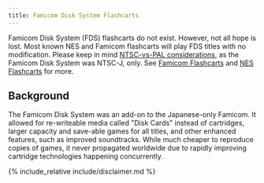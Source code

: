 ```yaml
---
title: Famicom Disk System Flashcarts
---
```


Famicom Disk System (FDS) flashcarts do not exist. However, not all hope is lost. Most known NES and Famicom flashcarts will play FDS titles with no modification. Please keep in mind [NTSC-vs-PAL considerations](https://www.reddit.com/r/flashcarts/wiki/ntsc-vs-pal-flashcart-considerations), as the Famicom Disk System was NTSC-J, only. See [Famicom Flashcarts](https://www.reddit.com/r/flashcarts/wiki/famicom-flashcarts) and [NES Flashcarts](https://www.reddit.com/r/flashcarts/wiki/nintendo-entertainment-system-flashcarts) for more.

## Background

The Famicom Disk System was an add-on to the Japanese-only Famicom. It allowed for re-writeable media called "Disk Cards" instead of cartridges, larger capacity and save-able games for all titles, and other enhanced features, such as improved soundtracks. While much cheaper to reproduce copies of games, it never propagated worldwide due to rapidly improving cartridge technologies happening concurrently.

{% include_relative include/disclaimer.md %}
